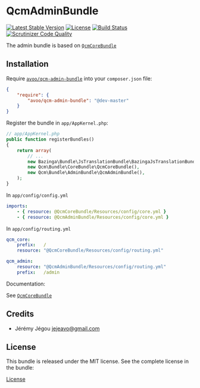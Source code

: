 QcmAdminBundle
==============

[![Latest Stable Version](https://poser.pugx.org/avoo/qcm-admin-bundle/v/stable)](https://packagist.org/packages/avoo/qcm-admin-bundle)
[![License](https://poser.pugx.org/avoo/qcm-admin-bundle/license)](https://packagist.org/packages/avoo/qcm-admin-bundle)
[![Build Status](https://scrutinizer-ci.com/g/avoo/QcmAdminBundle/badges/build.png?b=master)](https://scrutinizer-ci.com/g/avoo/QcmAdminBundle/build-status/master)
[![Scrutinizer Code Quality](https://scrutinizer-ci.com/g/avoo/QcmAdminBundle/badges/quality-score.png?b=master)](https://scrutinizer-ci.com/g/avoo/QcmAdminBundle/?branch=master)

The admin bundle is based on [`QcmCoreBundle`](https://github.com/avoo/QcmCoreBundle)

Installation
------------

Require [`avoo/qcm-admin-bundle`](https://packagist.org/packages/avoo/qcm-admin-bundle)
into your `composer.json` file:

``` json
{
    "require": {
        "avoo/qcm-admin-bundle": "@dev-master"
    }
}
```

Register the bundle in `app/AppKernel.php`:

``` php
// app/AppKernel.php
public function registerBundles()
{
    return array(
        // ...
        new Bazinga\Bundle\JsTranslationBundle\BazingaJsTranslationBundle(),
        new Qcm\Bundle\CoreBundle\QcmCoreBundle(),
        new Qcm\Bundle\AdminBundle\QcmAdminBundle(),
    );
}
```

In `app/config/config.yml`

``` yml
imports:
    - { resource: @QcmCoreBundle/Resources/config/core.yml }
    - { resource: @QcmAdminBundle/Resources/config/core.yml }
```

In `app/config/routing.yml`

``` yml
qcm_core:
    prefix:   /
    resource: "@QcmCoreBundle/Resources/config/routing.yml"

qcm_admin:
    resource: "@QcmAdminBundle/Resources/config/routing.yml"
    prefix:   /admin
```    

Documentation:

See [`QcmCoreBundle`](https://github.com/avoo/QcmCoreBundle)

Credits
-------

* Jérémy Jégou <jejeavo@gmail.com>

License
-------

This bundle is released under the MIT license. See the complete license in the bundle:

[License](https://github.com/avoo/QcmCoreBundle/blob/master/LICENSE)
